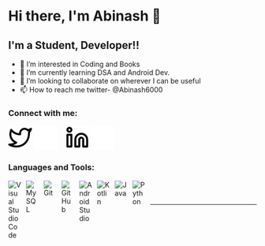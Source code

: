 # Hi there, I'm Abinash  👋 
## I'm a Student, Developer!!

- 👀 I’m interested in Coding and Books
- 🌱 I’m currently learning DSA and Android Dev.
- 💞️ I’m looking to collaborate on wherever I can be useful
- 📫 How to reach me twitter- @Abinash6000


### Connect with me:

[![website](./img/twitter-light.svg)](https://twitter.com/Abinash6000)
[![website](./img/twitter-dark.svg)](https://twitter.com/Abinash6000)
&nbsp;&nbsp;
[![website](./img/linkedin-light.svg)](https://www.linkedin.com/in/abinash-dash-57b3a2247/)
[![website](./img/linkedin-dark.svg)](https://www.linkedin.com/in/abinash-dash-57b3a2247/)

### Languages and Tools:

<img align="left" alt="Visual Studio Code" width="26px" src="https://cdn.jsdelivr.net/gh/devicons/devicon/icons/vscode/vscode-original.svg" style="padding-right:10px;" />
<img align="left" alt="MySQL" width="26px" src="https://cdn.jsdelivr.net/gh/devicons/devicon/icons/mysql/mysql-original.svg" style="padding-right:10px;" />
<img align="left" alt="Git" width="26px" src="https://cdn.jsdelivr.net/gh/devicons/devicon/icons/git/git-original.svg" style="padding-right:10px;" />
<img align="left" alt="GitHub" width="26px" src="https://user-images.githubusercontent.com/3369400/139448065-39a229ba-4b06-434b-bc67-616e2ed80c8f.png" style="padding-right:10px;" />
<img align="left" alt="Android Studio" width="26px" src="https://upload.wikimedia.org/wikipedia/commons/thumb/c/c1/Android_Studio_icon_%282023%29.svg/800px-Android_Studio_icon_%282023%29.svg.png" style="padding-right:10px;" />
<img align="left" alt="Kotlin" width="26px" src="https://mathiasfrohlich.gallerycdn.vsassets.io/extensions/mathiasfrohlich/kotlin/1.7.1/1581441165235/Microsoft.VisualStudio.Services.Icons.Default" style="padding-right:10px;" />
<img align="left" alt="Java" width="26px" src="https://nerdysoft.com/wp-content/uploads/2021/11/java-14-1.svg" style="padding-right:10px;" />
<img align="left" alt="Python" width="26px" src="https://upload.wikimedia.org/wikipedia/commons/thumb/c/c3/Python-logo-notext.svg/800px-Python-logo-notext.svg.png" style="padding-right:10px;" />

<br />
<br />

---
